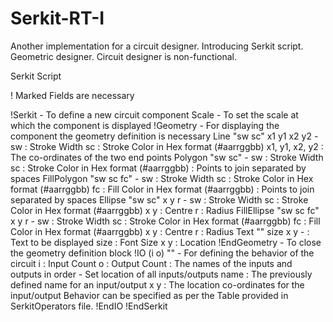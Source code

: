 # Serkit-RT-I
Another implementation for a circuit designer. Introducing Serkit script. Geometric designer. Circuit designer is non-functional.

Serkit Script

! Marked Fields are necessary

!Serkit <name>						- To define a new circuit component
Scale								- To set the scale at which the component is displayed
!Geometry							- For displaying the component the geometry definition is necessary
	Line "sw sc" x1 y1 x2 y2		- sw : Stroke Width
									  sc : Stroke Color in Hex format (#aarrggbb)
									  x1, y1, x2, y2 : The co-ordinates of the two end points
	Polygon "sw sc" <x y>			- sw : Stroke Width
								      sc : Stroke Color in Hex format (#aarrggbb)
									  <x y> : Points to join separated by spaces
	FillPolygon "sw sc fc" <x y>	- sw : Stroke Width
									  sc : Stroke Color in Hex format (#aarrggbb)
									  fc : Fill Color in Hex format (#aarrggbb)
									  <x y> : Points to join separated by spaces
	Ellipse "sw sc" x y r			- sw : Stroke Width
								      sc : Stroke Color in Hex format (#aarrggbb)
									  x y : Centre
									  r : Radius
	FillEllipse "sw sc fc" x y r	- sw : Stroke Width
								      sc : Stroke Color in Hex format (#aarrggbb)
									  fc : Fill Color in Hex format (#aarrggbb)
									  x y : Centre
									  r : Radius
	Text "<text>" size x y			- <text> : Text to be displayed
									  size : Font Size
									  x y : Location
!EndGeometry						- To close the geometry definition block
!IO	(i o) "<names>"					- For defining the behavior of the circuit
									  i : Input Count
									  o : Output Count
									  <names> : The names of the inputs and outputs in order
	<name x y>						- Set location of all inputs/outputs
									  name : The previously defined name for an input/output
									  x y : The location co-ordinates for the input/output
	Behavior can be specified as per the Table provided in SerkitOperators file.
!EndIO
!EndSerkit
